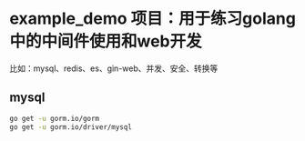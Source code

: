 # example_demo 项目：用于练习golang中的中间件使用和web开发
比如：mysql、redis、es、gin-web、并发、安全、转换等


## mysql
```bash
go get -u gorm.io/gorm
go get -u gorm.io/driver/mysql
```